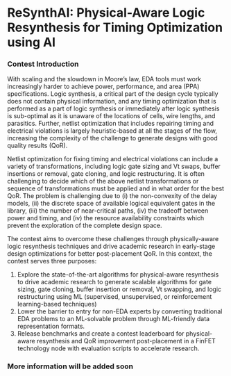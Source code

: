 # ReSynthAI: Physical-Aware Logic Resynthesis for Timing Optimization using AI


### Contest Introduction

With scaling and the slowdown in Moore’s law, EDA tools must work increasingly harder to achieve power, performance, and area (PPA) specifications.  Logic synthesis, a critical part of the design cycle typically does not contain physical information, and any timing optimization that is performed as a part of logic synthesis or immediately after logic synthesis is sub-optimal as it is unaware of the locations of cells, wire lengths, and parasitics. Further, netlist optimization that includes repairing timing and electrical violations is largely heuristic-based at all the stages of the flow, increasing the complexity of the challenge to generate designs with good quality results (QoR). 

Netlist optimization for fixing timing and electrical violations can include a variety of transformations, including logic gate sizing and Vt swaps, buffer insertions or removal, gate cloning, and logic restructuring. It is often challenging to decide which of the above netlist transformations or sequence of transformations must be applied and in what order for the best QoR. The problem is challenging due to (i) the non-convexity of the delay models, (ii) the discrete space of available logical equivalent gates in the library,  (iii) the number of near-critical paths, (iv) the tradeoff between power and timing, and (iv) the resource availability constraints which prevent the exploration of the complete design space.  

The contest aims to overcome these challenges through physically-aware logic resynthesis techniques and drive academic research in early-stage design optimizations for better post-placement QoR. In this context, the contest serves three purposes:

1. Explore the state-of-the-art algorithms for physical-aware resynthesis to drive academic research to generate scalable algorithms for gate sizing, gate cloning, buffer insertion or removal, Vt swapping, and logic restructuring using ML (supervised, unsupervised, or reinforcement learning-based techniques)
2. Lower the barrier to entry for non-EDA experts by converting traditional EDA problems to an ML-solvable problem through ML-friendly data representation formats.
3. Release benchmarks and create a contest leaderboard for physical-aware resynthesis and QoR improvement post-placement in a FinFET technology node with evaluation scripts to accelerate research.


### More information will be added soon
